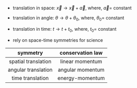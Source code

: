 - translation in space: $\vec x \to \vec x + \vec a$, where, $\vec a=$ constant
- translation in angle: $\theta \to \theta + \theta_{0}$, where, $\theta_{0}=$ constant
- translation in time: $t \to t + t_{0}$, where, ${} t_{0}=$ constant

- rely on space-time symmetries for science

|      symmetry       | conservation law |
|:-------------------:|:----------------:|
| spatial translation | linear momentum  |
| angular translation | angular momentum |
|  time translation   | energy-momentum  |
